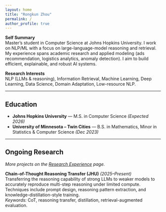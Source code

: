 ```yaml
---
layout: home
title: "Rongkun Zhou"
permalink: /
author_profile: true
---
```


<!-- ===== Self Summary ===== -->
**Self Summary**  
Master’s student in Computer Science at Johns Hopkins University. I work on NLP/ML with a focus on large-language-model reasoning and retrieval. My experience spans academic research and applied modeling (ads recommendation, logistics analytics, anomaly detection). I aim to build efficient, explainable, and robust AI systems.

<!-- ===== Research Interests ===== -->
**Research Interests**  
NLP (LLMs & reasoning), Information Retrieval, Machine Learning, Deep Learning, Data Science, Domain Adaptation, Low-resource NLP.

---

## Education
- **Johns Hopkins University** — M.S. in Computer Science *(Expected 2026)*  
- **University of Minnesota – Twin Cities** — B.S. in Mathematics, Minor in Statistics & Computer Science *(Dec 2023)*

---

## Ongoing Research <a id="ongoing"></a>
<em>More projects on the <a href="/research-experience/">Research Experience</a> page.</em>

**Chain-of-Thought Reasoning Transfer (JHU)** *(2025–Present)*  
Transferring the reasoning capability of strong LLMs to weaker models to accurately reproduce multi-step reasoning under limited compute. Techniques include prompt design, reasoning pattern extraction, and knowledge-distillation-style training.  
*Keywords:* CoT, reasoning transfer, distillation, retrieval-augmented evaluation.


